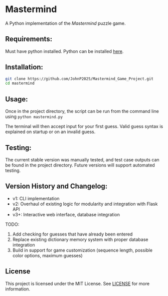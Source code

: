 # Mastermind

A Python implementation of the *Mastermind* puzzle game.

## Requirements:

Must have python installed. Python can be installed [here](https://www.python.org/downloads/).

## Installation: 
```bash
git clone https://github.com/JohnP2025/Mastermind_Game_Project.git
cd mastermind
```

## Usage:
    
Once in the project directory, the script can be run from the command line using `python mastermind.py`

The terminal will then accept input for your first guess. Valid guess syntax is explained on startup or on an invalid guess.

## Testing: 

The current stable version was manually tested, and test case outputs can be found in the project directory. Future versions will support automated testing.

## Version History and Changelog: 
- v1: CLI implementation
- v2: Overhaul of existing logic for modularity and integration with Flask API
- v3+: Interactive web interface, database integration

TODO: 
1. Add checking for guesses that have already been entered
2. Replace existing dictionary memory system with proper database integration
3. Build in support for game customization (sequence length, possible color options, maximum guesses)

## License

This project is licensed under the MIT License. See [LICENSE](LICENSE) for more information.
    



